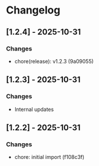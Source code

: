 # Changelog

## [1.2.4] - 2025-10-31

### Changes
* chore(release): v1.2.3 (9a09055)


## [1.2.3] - 2025-10-31

### Changes
* Internal updates


## [1.2.2] - 2025-10-31

### Changes
* chore: initial import (f108c3f)



